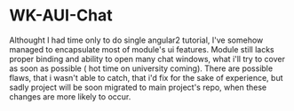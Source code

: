 # WK-AUI-Chat
Althought I had time only to do single angular2 tutorial, I've somehow managed to encapsulate most of module's ui features. Module still lacks proper binding and ability to open many chat windows, what i'll try to cover as soon as possible ( hot time on university coming). There are possible flaws, that i wasn't able to catch, that i'd fix for the sake of experience, but sadly project will be soon migrated to main project's repo, when these changes are more likely to occur.
